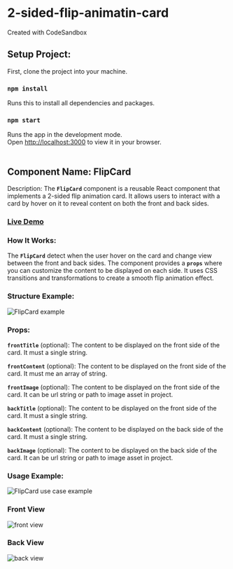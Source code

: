 # 2-sided-flip-animatin-card
Created with CodeSandbox
</br>

## Setup Project:

First, clone the project into your machine.

### `npm install`
Runs this to install all dependencies and packages.

### `npm start`

Runs the app in the development mode.\
Open [http://localhost:3000](http://localhost:3000) to view it in your browser. 
</br>
</br>

## Component Name: FlipCard

Description:
The **`FlipCard`** component is a reusable React component that implements a 2-sided flip animation card. 
It allows users to interact with a card by hover on it to reveal content on both the front and back sides.

### [Live Demo](https://2-sided-flip-animatin-card.vercel.app/)

### How It Works:

The **`FlipCard`** detect when the user hover on the card and change view between the front and back sides.
The component provides a **`props`** where you can customize the content to be displayed on each side.
It uses CSS transitions and transformations to create a smooth flip animation effect.

### Structure Example:

![FlipCard example](https://github.com/farisnizam/2-sided-flip-animatin-card/assets/45636705/d50233a2-db6a-4a0f-ba21-4e1e2ebdfa65)


### Props:

**`frontTitle`** (optional): The content to be displayed on the front side of the card. It must a single string. </br>

**`frontContent`** (optional): The content to be displayed on the front side of the card. It must me an array of string. </br>

**`frontImage`** (optional): The content to be displayed on the front side of the card. It can be url string or path to image asset in project. </br>

**`backTitle`** (optional): The content to be displayed on the front side of the card. It must a single string. </br>

**`backContent`** (optional): The content to be displayed on the back side of the card. It must a single string. </br>

**`backImage`** (optional): The content to be displayed on the back side of the card. It can be url string or path to image asset in project. </br>


### Usage Example:

![FlipCard use case example ](https://github.com/farisnizam/2-sided-flip-animatin-card/assets/45636705/022d1f8c-db1a-4f9c-881b-b78766c6868a)

### Front View

![front view](https://github.com/farisnizam/2-sided-flip-animatin-card/assets/45636705/1c3342e7-b049-45a4-9f66-2b84af57a23b)


### Back View

![back view](https://github.com/farisnizam/2-sided-flip-animatin-card/assets/45636705/5452c0d9-7733-4820-ae67-f0f1bc199022)

